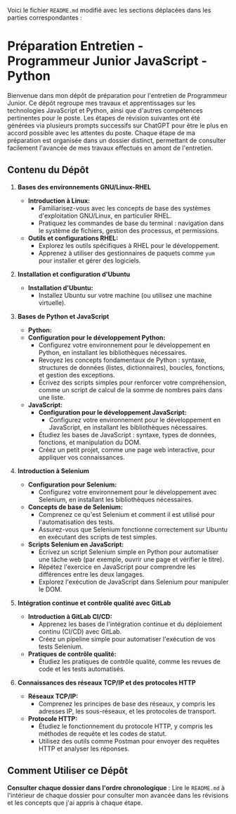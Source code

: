 Voici le fichier `README.md` modifié avec les sections déplacées dans les parties correspondantes :

# Préparation Entretien - Programmeur Junior JavaScript - Python

Bienvenue dans mon dépôt de préparation pour l'entretien de Programmeur Junior. Ce dépôt regroupe mes travaux et apprentissages sur les technologies JavaScript et Python, ainsi que d'autres compétences pertinentes pour le poste. Les étapes de révision suivantes ont été générées via plusieurs prompts successifs sur ChatGPT pour être le plus en accord possible avec les attentes du poste. Chaque étape de ma préparation est organisée dans un dossier distinct, permettant de consulter facilement l'avancée de mes travaux effectués en amont de l'entretien.

## Contenu du Dépôt

1. **Bases des environnements GNU/Linux-RHEL**
   * **Introduction à Linux:**
     * Familiarisez-vous avec les concepts de base des systèmes d'exploitation GNU/Linux, en particulier RHEL.
     * Pratiquez les commandes de base du terminal : navigation dans le système de fichiers, gestion des processus, et permissions.
   * **Outils et configurations RHEL:**
     * Explorez les outils spécifiques à RHEL pour le développement.
     * Apprenez à utiliser des gestionnaires de paquets comme `yum` pour installer et gérer des logiciels.

2. **Installation et configuration d'Ubuntu**
   * **Installation d'Ubuntu:**
     * Installez Ubuntu sur votre machine (ou utilisez une machine virtuelle).

3. **Bases de Python et JavaScript**
   * **Python:**
   * **Configuration pour le développement Python:**
       * Configurez votre environnement pour le développement en Python, en installant les bibliothèques nécessaires.
     * Revoyez les concepts fondamentaux de Python : syntaxe, structures de données (listes, dictionnaires), boucles, fonctions, et gestion des exceptions.
     * Écrivez des scripts simples pour renforcer votre compréhension, comme un script de calcul de la somme de nombres pairs dans une liste.
   * **JavaScript:**
     * **Configuration pour le développement JavaScript:**
       * Configurez votre environnement pour le développement en JavaScript, en installant les bibliothèques nécessaires.
     * Étudiez les bases de JavaScript : syntaxe, types de données, fonctions, et manipulation du DOM.
     * Créez un petit projet, comme une page web interactive, pour appliquer vos connaissances.

5. **Introduction à Selenium**
    * **Configuration pour Selenium:**
      * Configurez votre environnement pour le développement avec Selenium, en installant les bibliothèques nécessaires.
   * **Concepts de base de Selenium:**
     * Comprenez ce qu'est Selenium et comment il est utilisé pour l'automatisation des tests.
     * Assurez-vous que Selenium fonctionne correctement sur Ubuntu en exécutant des scripts de test simples.
   * **Scripts Selenium en JavaScript:**
     * Écrivez un script Selenium simple en Python pour automatiser une tâche web (par exemple, ouvrir une page et vérifier le titre).
     * Répétez l'exercice en JavaScript pour comprendre les différences entre les deux langages.
     * Explorez l'exécution de JavaScript dans Selenium pour manipuler le DOM.

7. **Intégration continue et contrôle qualité avec GitLab**
   * **Introduction à GitLab CI/CD:**
     * Apprenez les bases de l'intégration continue et du déploiement continu (CI/CD) avec GitLab.
     * Créez un pipeline simple pour automatiser l'exécution de vos tests Selenium.
   * **Pratiques de contrôle qualité:**
     * Étudiez les pratiques de contrôle qualité, comme les revues de code et les tests automatisés.

8. **Connaissances des réseaux TCP/IP et des protocoles HTTP**
   * **Réseaux TCP/IP:**
     * Comprenez les principes de base des réseaux, y compris les adresses IP, les sous-réseaux, et les protocoles de transport.
   * **Protocole HTTP:**
     * Étudiez le fonctionnement du protocole HTTP, y compris les méthodes de requête et les codes de statut.
     * Utilisez des outils comme Postman pour envoyer des requêtes HTTP et analyser les réponses.

## Comment Utiliser ce Dépôt

**Consulter chaque dossier dans l'ordre chronologique** : Lire le `README.md` à l'intérieur de chaque dossier pour consulter mon avancée dans les révisions et les concepts que j'ai appris à chaque étape.
